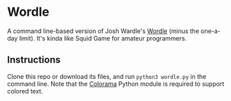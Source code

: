 # Wordle
A command line-based version of Josh Wardle's [Wordle](https://www.powerlanguage.co.uk/wordle/) (minus the one-a-day limit). It's kinda like Squid Game for amateur programmers.

## Instructions
Clone this repo or download its files, and run `python3 wordle.py` in the command line. Note that the [Colorama](https://pypi.org/project/colorama/) Python module is required to support colored text.
